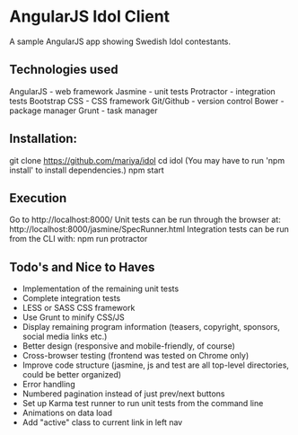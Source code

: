 # AngularJS Idol Client
A sample AngularJS app showing Swedish Idol contestants.

## Technologies used
AngularJS - web framework
Jasmine - unit tests
Protractor - integration tests
Bootstrap CSS - CSS framework
Git/Github - version control
Bower - package manager
Grunt - task manager

## Installation:
git clone https://github.com/mariya/idol
cd idol
(You may have to run 'npm install' to install dependencies.)
npm start

## Execution
Go to http://localhost:8000/
Unit tests can be run through the browser at: http://localhost:8000/jasmine/SpecRunner.html
Integration tests can be run from the CLI with: npm run protractor

## Todo's and Nice to Haves
- Implementation of the remaining unit tests
- Complete integration tests
- LESS or SASS CSS framework
- Use Grunt to minify CSS/JS
- Display remaining program information (teasers, copyright, sponsors, social media links etc.)
- Better design (responsive and mobile-friendly, of course)
- Cross-browser testing (frontend was tested on Chrome only)
- Improve code structure (jasmine, js and test are all top-level directories, could be better organized)
- Error handling
- Numbered pagination instead of just prev/next buttons
- Set up Karma test runner to run unit tests from the command line
- Animations on data load
- Add "active" class to current link in left nav
